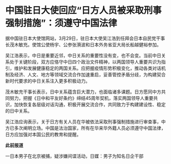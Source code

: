 # 中国驻日大使回应“日方人员被采取刑事强制措施”：须遵守中国法律

据中国驻日本大使馆网站，3月29日，驻日本大使吴江浩到任拜会日本自民党干事长茂木敏充。使馆公使杨宇、公参张漪波和日本外务省亚大局长船越健裕参加。

吴江浩表示，中日是重要近邻，中日关系的重要性没有变，也不会变。当前中日关系处于关键阶段，双方应恪守中日四个政治文件精神，以两国领导人重要共识为指引，维护和发展健康稳定的两国关系。应把握疫情形势积极变化，推动各类对话机制及经济、人文、地方等领域交流合作加速重启，妥善管控矛盾分歧，为构建契合新时代要求的中日关系注入更多积极动力。

茂木敏充干事长表示，日中关系蕴含巨大潜力，也面临诸多课题。日方愿同中方共同努力，把握《日中和平友好条约》缔结45周年契机，落实两国领导人重要共识，加快恢复各层级对话沟通，积极开展交流合作，共同致力于构建建设性、稳定的日中关系。

吴江浩应询表示，关于日方有关人员在华被依法采取刑事强制措施进行审查事，中方已多次阐明立场。中国是法治国家，所有在华来华外籍人员必须遵守中国法律，日方应加强对本国公民的教育和提醒。

**此前报道**

一日本男子在北京被捕，疑涉嫌间谍活动，日媒：男子为知名日企干部

